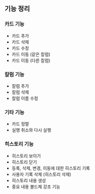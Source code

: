 ## 기능 정리
### 카드 기능
- 카드 추가
- 카드 삭제
- 카드 수정
- 카드 이동 (같은 칼럼)
- 카드 이동 (다른 칼럼)
### 칼럼 기능
- 칼럼 추가
- 칼럼 삭제
- 칼럼 이름 수정
### 기타 기능
- 카드 정렬
- 실행 취소와 다시 실행
### 히스토리 기능
- 히스토리 보이기
- 히스토리 닫기
- 등록, 삭제, 변경, 이동에 대한 히스토리 기록
- 사용자 기록 삭제 (히스토리 삭제)
- 히스토리 내용 생성
- 중요 내용 볼드체 강조 기능